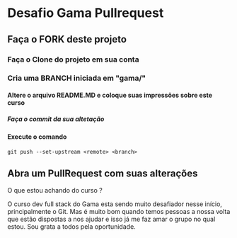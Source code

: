 # Desafio Gama Pullrequest

## Faça o FORK deste projeto

### Faça o Clone do projeto em sua conta

### Cria uma BRANCH iniciada em "gama/"

#### Altere o arquivo README.MD e coloque suas impressões sobre este curso

##### Faça o commit da sua altetação

#### Execute o comando

`git push --set-upstream <remote> <branch>`

## Abra um PullRequest com suas alterações

O que estou achando do curso ?

O curso dev full stack do Gama esta sendo muito desafiador nesse início, principalmente o Git. Mas é muito bom quando temos pessoas a nossa volta que estão dispostas a nos ajudar e isso já me faz amar o grupo no qual estou. Sou grata a todos pela oportunidade.
